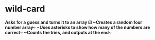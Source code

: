 # wild-card
<b>Asks for a guess and turns it to an array ☑ ~Creates a random four number array~ ~Uses asterisks to show how many of the numbers are correct~ ~Counts the tries, and outputs at the end~
